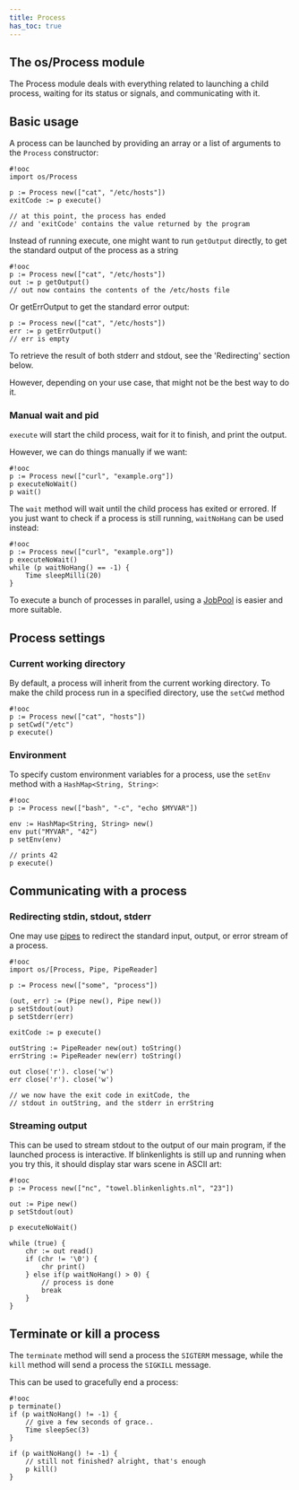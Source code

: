 ```yaml
---
title: Process
has_toc: true
---
```


## The os/Process module

The Process module deals with everything related to launching a child process, waiting for
its status or signals, and communicating with it.

## Basic usage

A process can be launched by providing an array or a list of arguments to the `Process` constructor:

    #!ooc
    import os/Process

    p := Process new(["cat", "/etc/hosts"])
    exitCode := p execute()

    // at this point, the process has ended
    // and 'exitCode' contains the value returned by the program

Instead of running execute, one might want to run `getOutput` directly, to get
the standard output of the process as a string

    #!ooc
    p := Process new(["cat", "/etc/hosts"])
    out := p getOutput()
    // out now contains the contents of the /etc/hosts file

Or getErrOutput to get the standard error output:

    p := Process new(["cat", "/etc/hosts"])
    err := p getErrOutput()
    // err is empty

To retrieve the result of both stderr and stdout, see the 'Redirecting' section
below.

However, depending on your use case, that might not be the best way to do it.

### Manual wait and pid

`execute` will start the child process, wait for it to finish, and print the output.

However, we can do things manually if we want:

    #!ooc
    p := Process new(["curl", "example.org"])
    p executeNoWait()
    p wait()

The `wait` method will wait until the child process has exited or errored. If you
just want to check if a process is still running, `waitNoHang` can be used instead:

    #!ooc
    p := Process new(["curl", "example.org"])
    p executeNoWait()
    while (p waitNoHang() == -1) {
        Time sleepMilli(20)
    }

To execute a bunch of processes in parallel, using a [JobPool][jobpool] is easier and
more suitable.

[jobpool]: /docs/sdk/os/jobpool

## Process settings

### Current working directory

By default, a process will inherit from the current working directory. To make
the child process run in a specified directory, use the `setCwd` method

    #!ooc
    p := Process new(["cat", "hosts"])
    p setCwd("/etc")
    p execute()

### Environment

To specify custom environment variables for a process, use the `setEnv` method
with a `HashMap<String, String>`:

    #!ooc
    p := Process new(["bash", "-c", "echo $MYVAR"])

    env := HashMap<String, String> new()
    env put("MYVAR", "42")
    p setEnv(env)

    // prints 42
    p execute()

## Communicating with a process

### Redirecting stdin, stdout, stderr

One may use [pipes][pipe] to redirect the standard input, output, or error stream of
a process.

[pipe]: /docs/sdk/os/pipe/

    #!ooc
    import os/[Process, Pipe, PipeReader]

    p := Process new(["some", "process"])

    (out, err) := (Pipe new(), Pipe new())
    p setStdout(out)
    p setStderr(err)

    exitCode := p execute()

    outString := PipeReader new(out) toString()
    errString := PipeReader new(err) toString()

    out close('r'). close('w')
    err close('r'). close('w')

    // we now have the exit code in exitCode, the
    // stdout in outString, and the stderr in errString

### Streaming output

This can be used to stream stdout to the output of our main program, if the launched
process is interactive. If blinkenlights is still up and running when you try this, it
should display star wars scene in ASCII art:

    #!ooc
    p := Process new(["nc", "towel.blinkenlights.nl", "23"])

    out := Pipe new()
    p setStdout(out)

    p executeNoWait()

    while (true) {
        chr := out read()
        if (chr != '\0') {
            chr print()
        } else if(p waitNoHang() > 0) {
            // process is done
            break
        }
    }

## Terminate or kill a process

The `terminate` method will send a process the `SIGTERM` message, while the `kill` method
will send a process the `SIGKILL` message.

This can be used to gracefully end a process:

    #!ooc
    p terminate()
    if (p waitNoHang() != -1) {
        // give a few seconds of grace..
        Time sleepSec(3)
    }

    if (p waitNoHang() != -1) {
        // still not finished? alright, that's enough
        p kill()
    }

